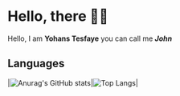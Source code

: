 # Hello, there 👋🏼

Hello, I am **Yohans Tesfaye** you can call me _**John**_

## Languages

|![Anurag's GitHub stats](https://github-readme-stats.vercel.app/api?username=anuraghazra&show_icons=true&theme=radical)|![Top Langs](https://github-readme-stats.vercel.app/api/top-langs/?username=yohanstesfaye&&layout=compact)|
